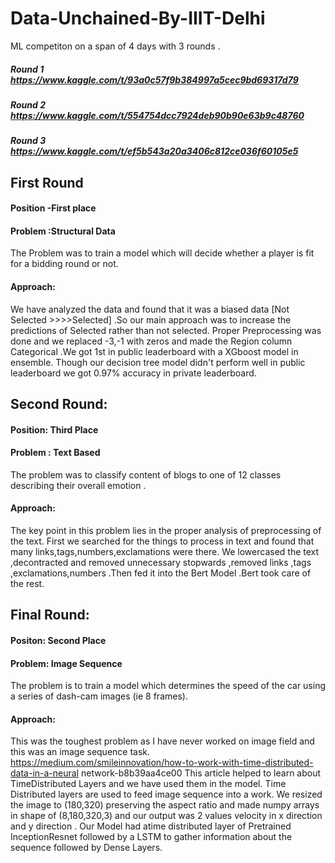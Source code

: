 # Data-Unchained-By-IIIT-Delhi
ML competiton on a span of 4 days with 3 rounds .

##### Round 1 https://www.kaggle.com/t/93a0c57f9b384997a5cec9bd69317d79
##### Round 2 https://www.kaggle.com/t/554754dcc7924deb90b90e63b9c48760
##### Round 3 https://www.kaggle.com/t/ef5b543a20a3406c812ce036f60105e5 

## First Round 

#### Position -First place 

#### Problem :Structural Data 
The Problem was to train a model which will decide whether a player is fit for a bidding round or not. 

#### Approach: 
We have analyzed the data and found that it was a biased data [Not Selected >>>>Selected] .So our main approach was to increase the predictions of Selected rather than not selected. Proper Preprocessing was done and we replaced -3,-1 with zeros and made the Region column Categorical .We got 1st in public leaderboard with a XGboost model in ensemble. Though our decision tree model didn't perform well in public leaderboard we got 0.97% accuracy in private leaderboard. 

## Second Round: 

#### Position: Third Place 

#### Problem : Text Based 
The problem was to classify content of blogs to one of 12 classes describing their overall emotion .

#### Approach: 
The key point in this problem lies in the proper analysis of preprocessing of the text. First we searched for the things to process in text and found that many links,tags,numbers,exclamations were there. We lowercased the text ,decontracted and removed unnecessary stopwards ,removed links ,tags ,exclamations,numbers .Then fed it into the Bert Model .Bert took care of the rest. 

## Final Round: 

#### Positon: Second Place 

#### Problem: Image Sequence
The problem is to train a model which determines the speed of the car using a series of dash-cam images (ie 8 frames). 

#### Approach: 
This was the toughest problem as I have never worked on image field and this was an image sequence task. 
https://medium.com/smileinnovation/how-to-work-with-time-distributed-data-in-a-neural network-b8b39aa4ce00 
This article helped to learn about TimeDistributed Layers and we have used them in the model. Time Distributed layers are used to feed image sequence into a work. 
We resized the image to (180,320) preserving the aspect ratio and made numpy arrays in shape of (8,180,320,3) and our output was 2 values velocity in x direction and y direction . Our Model had atime distributed layer of Pretrained InceptionResnet followed by a LSTM to gather information about the sequence followed by Dense Layers.
